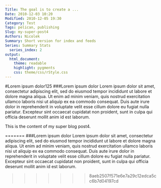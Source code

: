 ```yaml
---
Title: The goal is to create a ...
Date: 2010-12-03 10:20
Modified: 2010-12-05 19:30
Category: Test
Tags: pelican, publishing
Slug: my-super-post4
Authors: Nicolek
Summary: Short version for index and feeds
Series: Summary Stats
  series_index: 2
output: 
  html_document: 
    theme: readable
    highlight: pygments
    css: theme/css/rStyle.css
---
```


#Lorem ipsum dolor125
###Lorem ipsum dolor
Lorem ipsum dolor sit amet, consectetur adipiscing elit, sed do eiusmod tempor incididunt ut labore et dolore magna aliqua. Ut enim ad minim veniam, quis nostrud exercitation ullamco laboris nisi ut aliquip ex ea commodo consequat. Duis aute irure dolor in reprehenderit in voluptate velit esse cillum dolore eu fugiat nulla pariatur. Excepteur sint occaecat cupidatat non proident, sunt in culpa qui officia deserunt mollit anim id est laborum.

This is the content of my super blog post4.

=======
###Lorem ipsum dolor
Lorem ipsum dolor sit amet, consectetur adipiscing elit, sed do eiusmod tempor incididunt ut labore et dolore magna aliqua. Ut enim ad minim veniam, quis nostrud exercitation ullamco laboris nisi ut aliquip ex ea commodo consequat. Duis aute irure dolor in reprehenderit in voluptate velit esse cillum dolore eu fugiat nulla pariatur. Excepteur sint occaecat cupidatat non proident, sunt in culpa qui officia deserunt mollit anim id est laborum.
>>>>>>> 8aeb2507f571e6e7a29c12edca5cc6b7d04197cd
